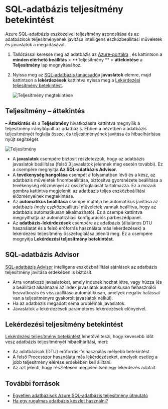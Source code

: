 <properties 
   pageTitle="Azure SQL-adatbázis teljesítmény betekintést |} Microsoft Azure" 
   description="Az SQL Azure-adatbázis nyújt segítséget azokat a területeket, amellyel aktuális lekérdezési teljesítmény teljesítmény eszközöket." 
   services="sql-database" 
   documentationCenter="" 
   authors="stevestein" 
   manager="jhubbard" 
   editor="monicar"/>

<tags
   ms.service="sql-database"
   ms.devlang="na"
   ms.topic="article"
   ms.tgt_pltfrm="na"
   ms.workload="data-management" 
   ms.date="07/19/2016"
   ms.author="sstein"/>

# <a name="sql-database-performance-insight"></a>SQL-adatbázis teljesítmény betekintést

Azure SQL-adatbázis eszközeivel teljesítmény azonosítása és az adatbázisok teljesítményének javítása intelligens eszközbeállítási műveletek és javaslatok a megadásával. 

1. Tallózással keresse meg az adatbázis az [Azure-portálra](http://portal.azure.com) , és kattintson a **minden elérhető beállítás** > **Teljesítmény **  >  **áttekintése** a **Teljesítmény** lap megnyitásához. 


2. Nyissa meg az [SQL-adatbázis tanácsadó](#sql-database-advisor)a **javaslatok** elemre, majd kattintson a **lekérdezések** kattintva nyissa meg a [Lekérdezési teljesítmény betekintést](#query-performance-insight).

    ![Teljesítmény megtekintése](./media/sql-database-performance/entries.png)



## <a name="performance-overview"></a>Teljesítmény – áttekintés

**– Áttekintés** és a **Teljesítmény** hivatkozásra kattintva megnyílik a teljesítmény irányítópult az adatbázis. Ebben a nézetben a adatbázis teljesítményét foglalja össze, és teljesítményének javítása és hibaelhárítása nyújt segítséget. 

![Teljesítmény](./media/sql-database-performance/performance.png)

- A **javaslatok** csempére biztosít részletezzük, hogy az adatbázis javaslatok beállítása (felső 3 javaslatok jelennek meg esetén további). Ez a csempére megnyitja **Az SQL-adatbázis Advisor**. 
- A **tevékenység hangolása** csempét a folyamatban lévő és a kész, az adatbázis műveletek finombeállítása, biztosítva gyorsnézete beállítása a tevékenység előzményei az összefoglalását tartalmazza. Ez a mozaik gombra kattintva megjeleníti az adatbázis teljes eszközbeállítási előzményeinek megtekintése.
- Az **automatikus beállítása** csempe mutatja be automatikus javítása az adatbázis (mely eszközbeállítási műveletek vannak beállítva, hogy az adatbázis automatikusan alkalmazható). Ez a csempe kattintva megnyithatja az automatizálási konfigurációs párbeszédpanel.
- Az **adatbázis-lekérdezések** csempére az adatbázis (általános DTU használatát és a felső erőforrás használata más lekérdezések) a lekérdezési teljesítmény összefoglalása jeleníti meg. Ez a csempére megnyitja **Lekérdezési teljesítmény betekintést**.



## <a name="sql-database-advisor"></a>SQL-adatbázis Advisor


[SQL-adatbázis Advisor](sql-database-advisor.md) intelligens eszközbeállítási ajánlások az adatbázis teljesítmény javítása érdekében is biztosít. 

- Arra vonatkozó javaslatokat, amely indexek hozhat létre, vagy húzza (és a beállítást alkalmazni az index javaslatok automatikusan felhasználói beavatkozás és visszaállítása automatikusan, amelyek negatív hatással van a teljesítményre gyakorolt javaslatok nélkül).
- Ha az adatbázis megadott séma problémák javaslatok.
- Javaslatok a lekérdezések paraméteres lekérdezések előnyeivel.




## <a name="query-performance-insight"></a>Lekérdezési teljesítmény betekintést

[Lekérdezési teljesítmény betekintést](sql-database-query-performance.md) lehetővé teszi, hogy kevesebb időt vesz adatbázis teljesítményét hibaelhárítási, mert:

- Az adatbázisok (DTU) erőforrás-felhasználás mélyebb betekintést. 
- A felső Processzor használata más lekérdezéseket, amelyek esetleg a jobb teljesítmény elérése érdekében kell állítani. 
- Az azt jelenti, hogy részletesen megjelenítsen egy lekérdezés adatait. 


## <a name="additional-resources"></a>További források

- [Egyetlen adatbázisok Azure SQL-adatbázis teljesítmény útmutató](sql-database-performance-guidance.md)
- [Ha egy rugalmas adatbázis készlet használni?](sql-database-elastic-pool-guidance.md)